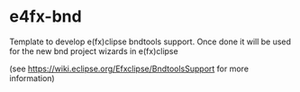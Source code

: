 e4fx-bnd
========

Template to develop e(fx)clipse bndtools support.
Once done it will be used for the new bnd project wizards in e(fx)clipse

(see https://wiki.eclipse.org/Efxclipse/BndtoolsSupport for more information)
